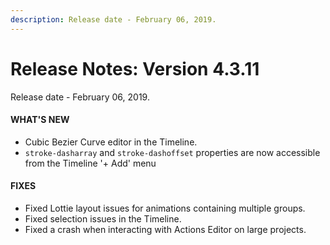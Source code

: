 ```yaml
---
description: Release date - February 06, 2019.
---
```


# Release Notes: Version 4.3.11
Release date - February 06, 2019.

#### WHAT'S NEW
- Cubic Bezier Curve editor in the Timeline.
- `stroke-dasharray` and `stroke-dashoffset` properties are now accessible from the Timeline '+ Add' menu

#### FIXES
- Fixed Lottie layout issues for animations containing multiple groups.
- Fixed selection issues in the Timeline.
- Fixed a crash when interacting with Actions Editor on large projects.
